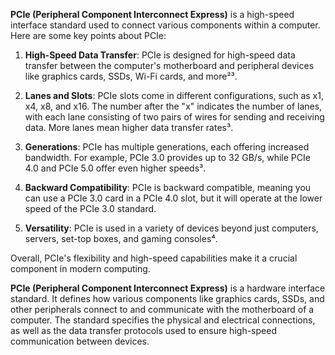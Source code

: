 **PCIe (Peripheral Component Interconnect Express)** is a high-speed interface standard used to connect various components within a computer. Here are some key points about PCIe:

1. **High-Speed Data Transfer**: PCIe is designed for high-speed data transfer between the computer's motherboard and peripheral devices like graphics cards, SSDs, Wi-Fi cards, and more²³.

2. **Lanes and Slots**: PCIe slots come in different configurations, such as x1, x4, x8, and x16. The number after the "x" indicates the number of lanes, with each lane consisting of two pairs of wires for sending and receiving data. More lanes mean higher data transfer rates³.

3. **Generations**: PCIe has multiple generations, each offering increased bandwidth. For example, PCIe 3.0 provides up to 32 GB/s, while PCIe 4.0 and PCIe 5.0 offer even higher speeds³.

4. **Backward Compatibility**: PCIe is backward compatible, meaning you can use a PCIe 3.0 card in a PCIe 4.0 slot, but it will operate at the lower speed of the PCIe 3.0 standard.

5. **Versatility**: PCIe is used in a variety of devices beyond just computers,  servers, set-top boxes, and gaming consoles⁴.

Overall, PCIe's flexibility and high-speed capabilities make it a crucial component in modern computing.

**PCIe (Peripheral Component Interconnect Express)** is a hardware interface standard. It defines how various components like graphics cards, SSDs, and other peripherals connect to and communicate with the motherboard of a computer. The standard specifies the physical and electrical connections, as well as the data transfer protocols used to ensure high-speed communication between devices.
